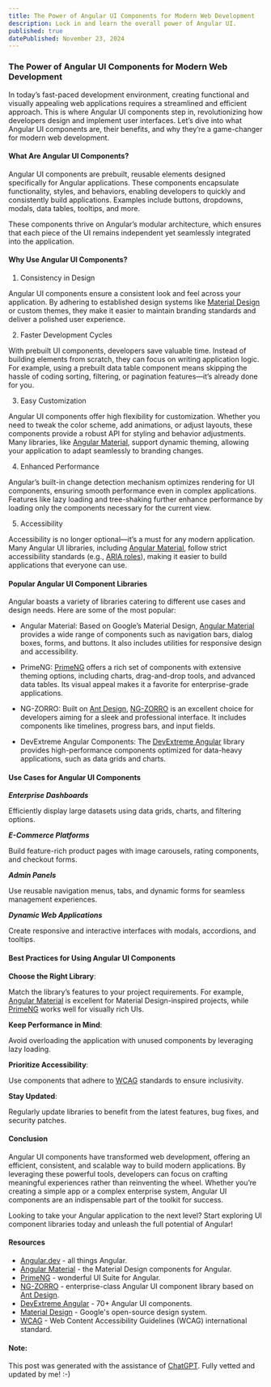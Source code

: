 ```yaml
---
title: The Power of Angular UI Components for Modern Web Development
description: Lock in and learn the overall power of Angular UI.
published: true
datePublished: November 23, 2024
---
```


### **The Power of Angular UI Components for Modern Web Development**

In today’s fast-paced development environment, creating functional and visually appealing web applications requires a streamlined and efficient approach. This is where Angular UI components step in, revolutionizing how developers design and implement user interfaces. Let’s dive into what Angular UI components are, their benefits, and why they’re a game-changer for modern web development.

#### **What Are Angular UI Components?**

Angular UI components are prebuilt, reusable elements designed specifically for Angular applications. These components encapsulate functionality, styles, and behaviors, enabling developers to quickly and consistently build applications. Examples include buttons, dropdowns, modals, data tables, tooltips, and more.

These components thrive on Angular’s modular architecture, which ensures that each piece of the UI remains independent yet seamlessly integrated into the application.

#### **Why Use Angular UI Components?**

1. Consistency in Design

Angular UI components ensure a consistent look and feel across your application. By adhering to established design systems like <a href="https://m3.material.io/" target="_blank">Material Design</a> or custom themes, they make it easier to maintain branding standards and deliver a polished user experience.

2. Faster Development Cycles

With prebuilt UI components, developers save valuable time. Instead of building elements from scratch, they can focus on writing application logic. For example, using a prebuilt data table component means skipping the hassle of coding sorting, filtering, or pagination features—it’s already done for you.

3. Easy Customization

Angular UI components offer high flexibility for customization. Whether you need to tweak the color scheme, add animations, or adjust layouts, these components provide a robust API for styling and behavior adjustments. Many libraries, like <a href="https://material.angular.io/" target="_blank">Angular Material</a>, support dynamic theming, allowing your application to adapt seamlessly to branding changes.

4. Enhanced Performance

Angular’s built-in change detection mechanism optimizes rendering for UI components, ensuring smooth performance even in complex applications. Features like lazy loading and tree-shaking further enhance performance by loading only the components necessary for the current view.

5. Accessibility

Accessibility is no longer optional—it’s a must for any modern application. Many Angular UI libraries, including <a href="https://material.angular.io/" target="_blank">Angular Material</a>, follow strict accessibility standards (e.g., <a href="https://developer.mozilla.org/en-US/docs/Web/Accessibility/ARIA/Roles" target="_blank">ARIA roles</a>), making it easier to build applications that everyone can use.

#### **Popular Angular UI Component Libraries**

Angular boasts a variety of libraries catering to different use cases and design needs. Here are some of the most popular:

- Angular Material: Based on Google’s Material Design, <a href="https://material.angular.io/" target="_blank">Angular Material</a> provides a wide range of components such as navigation bars, dialog boxes, forms, and buttons. It also includes utilities for responsive design and accessibility.

- PrimeNG: <a href="https://primeng.org/" target="_blank">PrimeNG</a> offers a rich set of components with extensive theming options, including charts, drag-and-drop tools, and advanced data tables. Its visual appeal makes it a favorite for enterprise-grade applications.

- NG-ZORRO: Built on <a href="https://ant.design/" target="_blank">Ant Design</a>, <a href="https://ng.ant.design/docs/introduce" target="_blank">NG-ZORRO</a> is an excellent choice for developers aiming for a sleek and professional interface. It includes components like timelines, progress bars, and input fields.

- DevExtreme Angular Components: The <a href="https://js.devexpress.com/Angular/" target="_blank">DevExtreme Angular</a> library provides high-performance components optimized for data-heavy applications, such as data grids and charts.

#### **Use Cases for Angular UI Components**

**<em>Enterprise Dashboards</em>**

Efficiently display large datasets using data grids, charts, and filtering options.

**<em>E-Commerce Platforms</em>**

Build feature-rich product pages with image carousels, rating components, and checkout forms.

**<em>Admin Panels</em>**

Use reusable navigation menus, tabs, and dynamic forms for seamless management experiences.

**<em>Dynamic Web Applications</em>**

Create responsive and interactive interfaces with modals, accordions, and tooltips.

#### **Best Practices for Using Angular UI Components**

**Choose the Right Library**:

Match the library’s features to your project requirements. For example, <a href="https://material.angular.io/" target="_blank">Angular Material</a> is excellent for Material Design-inspired projects, while <a href="https://primeng.org/" target="_blank">PrimeNG</a> works well for visually rich UIs.

**Keep Performance in Mind**:

Avoid overloading the application with unused components by leveraging lazy loading.

**Prioritize Accessibility**:

Use components that adhere to <a href="https://www.w3.org/WAI/standards-guidelines/wcag/" target="_blank">WCAG</a> standards to ensure inclusivity.

**Stay Updated**:

Regularly update libraries to benefit from the latest features, bug fixes, and security patches.

#### **Conclusion**

Angular UI components have transformed web development, offering an efficient, consistent, and scalable way to build modern applications. By leveraging these powerful tools, developers can focus on crafting meaningful experiences rather than reinventing the wheel. Whether you’re creating a simple app or a complex enterprise system, Angular UI components are an indispensable part of the toolkit for success.

Looking to take your Angular application to the next level? Start exploring UI component libraries today and unleash the full potential of Angular!

#### Resources

- <a href="https://angular.dev/" target="_blank">Angular.dev</a> - all things Angular.
- <a href="https://material.angular.io/" target="_blank">Angular Material</a> - the Material Design components for Angular.
- <a href="https://primeng.org/" target="_blank">PrimeNG</a> - wonderful UI Suite for Angular.
- <a href="https://ng.ant.design/docs/introduce/en" target="_blank">NG-ZORRO</a> - enterprise-class Angular UI component library based on <a href="https://ant.design/" target="_blank">Ant Design</a>.
- <a href="https://js.devexpress.com/Angular/" target="_blank">DevExtreme Angular</a> - 70+ Angular UI components.
- <a href="https://m3.material.io/" target="_blank">Material Design</a> - Google's open-source design system.
- <a href="https://www.w3.org/WAI/standards-guidelines/wcag/" target="_blank">WCAG</a> - Web Content Accessibility Guidelines (WCAG) international standard.

#### Note:

This post was generated with the assistance of <a href="https://chatgpt.com/" target="_blank">ChatGPT</a>. Fully vetted and updated by me! :-)
